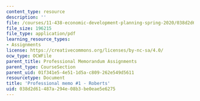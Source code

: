 ```yaml
---
content_type: resource
description: ''
file: /courses/11-438-economic-development-planning-spring-2020/038d2d61487a294e08b3be0eae5e6275_MIT11_438s20_memo1_roberts.pdf
file_size: 196215
file_type: application/pdf
learning_resource_types:
- Assignments
license: https://creativecommons.org/licenses/by-nc-sa/4.0/
ocw_type: OCWFile
parent_title: Professional Memorandum Assignments
parent_type: CourseSection
parent_uid: 01f341e5-4e51-1d5a-c809-262e549d5611
resourcetype: Document
title: 'Professional memo #1 - Roberts'
uid: 038d2d61-487a-294e-08b3-be0eae5e6275
---
```


